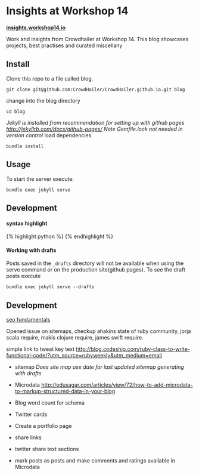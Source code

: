 # Insights at Workshop 14
**[insights.workshop14.io](http://insights.workshop14.io/)**

Work and insights from Crowdhailer at Workshop 14. This blog showcases projects, best practises and curated miscellany

## Install

Clone this repo to a file called blog.


```
git clone git@github.com:CrowdHailer/CrowdHailer.github.io.git blog
```

change into the blog directory

```
cd blog
```

*Jekyll is installed from recommendation for setting up with github pages http://jekyllrb.com/docs/github-pages/*
*Note Gemfile.lock not needed in version control*
load dependencies

```
bundle install
```

## Usage

To start the server execute:

```
bundle exec jekyll serve
```
## Development

#### syntax highlight
{% highlight python %}
{% endhighlight %}

#### Working with drafts
Posts saved in the `_drafts` directory will not be available when using the serve command or on the production site(github pages). To see the draft posts execute

```
bundle exec jekyll serve --drafts
```


## Development
[seo fundamentals](http://webdesign.tutsplus.com/series/seo-fundamentals-for-web-designers--webdesign-9715)

Opened issue on sitemaps, checkup
ahakins state of ruby community, jorja scala require, makis clojure require, james swift require.

simple link to tweat key text
http://blog.codeship.com/ruby-class-to-write-functional-code/?utm_source=rubyweekly&utm_medium=email

- sitemap
*Does site map use date for last updated*
*sitemap generating with drafts*
- Microdata
http://edusagar.com/articles/view/72/how-to-add-microdata-to-markup-structured-data-in-your-blog
- Blog word count for schema
- Twitter cards
- Create a portfolio page
- share links
- twitter share text sections

- mark posts as posts and make comments and ratings available in Microdata
